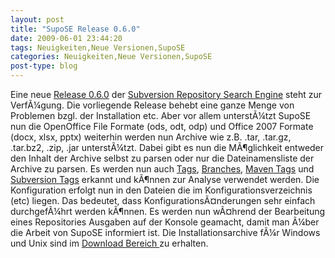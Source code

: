 ```yaml
---
layout: post
title: "SupoSE Release 0.6.0"
date: 2009-06-01 23:44:20
tags: Neuigkeiten,Neue Versionen,SupoSE
categories: Neuigkeiten,Neue Versionen,SupoSE
post-type: blog
---
```

Eine neue <a href="http://www.supose.org/versions/show/22">Release 0.6.0</a> der <a href="http://www.supose.org/">Subversion Repository Search Engine</a> steht zur VerfÃ¼gung. 
Die vorliegende Release behebt eine ganze Menge von Problemen bzgl. der Installation etc. Aber vor allem unterstÃ¼tzt SupoSE nun die OpenOffice File Formate (ods, odt, odp) und Office 2007 Formate (docx, xlsx, pptx) weiterhin werden nun Archive wie z.B. .tar, .tar.gz, .tar.bz2, .zip, .jar unterstÃ¼tzt. Dabei gibt es nun die MÃ¶glichkeit entweder den Inhalt der Archive selbst zu parsen oder nur die Dateinamensliste der Archive zu parsen. Es werden nun auch <a href="http://www.supose.org/wiki/supose/Tags">Tags</a>, <a href="http://www.supose.org/wiki/supose/Branches">Branches</a>, <a href="http://www.supose.org/wiki/supose/Maven_Tags">Maven Tags</a> und <a href="http://www.supose.org/wiki/supose/Subversion_Tags">Subversion Tags</a> erkannt und kÃ¶nnen zur Analyse verwendet werden. Die Konfiguration erfolgt nun in den Dateien die im Konfigurationsverzeichnis (etc) liegen. Das bedeutet, dass KonfigurationsÃ¤nderungen sehr einfach durchgefÃ¼hrt werden kÃ¶nnen. Es werden nun wÃ¤hrend der Bearbeitung eines Repositories Ausgaben auf der Konsole geamacht, damit man Ã¼ber die Arbeit von SupoSE informiert ist. Die Installationsarchive fÃ¼r Windows und Unix sind im <a href="http://www.supose.org/projects/list_files/supose">Download Bereich </a> zu erhalten.